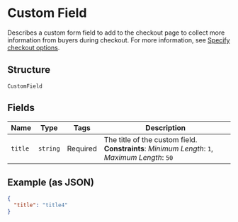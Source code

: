 <!-- Optimized: 2025-10-06 -->
<!-- RPM: 1.6.2.1.1.6.2.1_custom-field_20251006 -->
<!-- Session: E2E RPM DNA Application -->
<!-- AOM: RND (Reggie & Dro) -->
<!-- COI: TECHNOLOGY -->
<!-- RPM: HIGH -->
<!-- ACTION: BUILD -->

# Custom Field

Describes a custom form field to add to the checkout page to collect more information from buyers during checkout.
For more information,
see [Specify checkout options](https://developer.squareup.com/docs/checkout-api/optional-checkout-configurations#specify-checkout-options-1).

## Structure

`CustomField`

## Fields

| Name | Type | Tags | Description |
|  --- | --- | --- | --- |
| `title` | `string` | Required | The title of the custom field.<br>**Constraints**: *Minimum Length*: `1`, *Maximum Length*: `50` |

## Example (as JSON)

```json
{
  "title": "title4"
}
```
